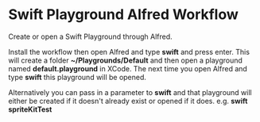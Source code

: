 Swift Playground Alfred Workflow
================================

Create or open a Swift Playground through Alfred.

Install the workflow then open Alfred and type **swift** and press enter.  This will create a folder **~/Playgrounds/Default** and then open a playground named **default.playground** in XCode.  The next time you open Alfred and type **swift** this playground will be opened.

Alternatively you can pass in a parameter to **swift** and that playground will either be created if it doesn't already exist or opened if it does. e.g. **swift spriteKitTest**